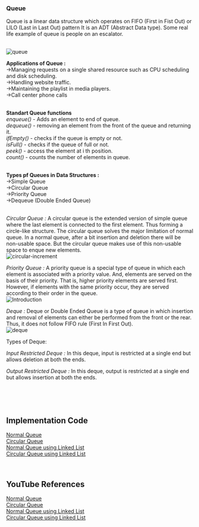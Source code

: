 ### Queue

Queue is a linear data structure which operates on FIFO (First in Fist Out) or LILO (Last in Last Out) pattern
It is an ADT (Abstract Data type).
Some real life example of queue is people on an escalator.<br/><br/>


![queue](https://user-images.githubusercontent.com/83531337/157178300-a79365cf-7cee-4600-a41e-40ef8e234277.jpg)


**Applications of Queue :**<br/>
->Managing requests on a single shared resource such as CPU scheduling and disk scheduling.<br/>
->Handling website traffic.<br/>
->Maintaining the playlist in media players.<br/>
->Call center phone calls<br/><br/>


**Standart Queue functions**<br/>
*enqueue()* - Adds an element to end of queue.<br/>
*dequeue()* - removing an element from the front of the queue and returning it.<br/>
*ifEmpty()* - checks if the queue is empty or not.<br/>
*isFull()* - checks if the queue of full or not.<br/>
*peek()* -  access the element at i th position.<br/>
*count()* - counts the number of elements in queue.<br/><br/>


**Types pf Queues in Data Structures :**<br/>
->Simple Queue<br/>
->Circular Queue<br/>
->Priority Queue<br/>
->Dequeue (Double Ended Queue)<br/><br/>





*Circular Queue :* A circular queue is the extended version of simple queue where the last element is connected to the first element. Thus forming a circle-like structure. The circular queue solves the major limitation of normal queue. In a normal queue, after a bit insertion and deletion there will be non-usable space. But the circular queue makes use of this non-usable space to enque new elements.
<br/>
![circular-increment](https://user-images.githubusercontent.com/83531337/157182794-c20a45ef-7f76-490e-bab9-4db0510a03c0.jpg)


*Priority Queue :* A priority queue is a special type of queue in which each element is associated with a priority value. And, elements are served on the basis of their priority. That is, higher priority elements are served first. However, if elements with the same priority occur, they are served according to their order in the queue.
<br/>
![Introduction](https://user-images.githubusercontent.com/83531337/157182822-eebdf7f8-b0f4-4b1b-8b96-b3f72c5a9af3.jpg)

*Deque :* Deque or Double Ended Queue is a type of queue in which insertion and removal of elements can either be performed from the front or the rear. Thus, it does not follow FIFO rule (First In First Out).<br/>
![deque](https://user-images.githubusercontent.com/83531337/157182815-41965ff3-360c-48ed-a667-6d1c70d93c67.jpg)

Types of Deque:

*Input Restricted Deque :*
In this deque, input is restricted at a single end but allows deletion at both the ends.

*Output Restricted Deque :*
In this deque, output is restricted at a single end but allows insertion at both the ends.

<br>
<br>
<br>

## Implementation Code

[Normal Queue](https://github.com/Aashutosh0033/DSA-using-Cpp/edit/main/Queue/Normal_Queue.cpp)<br>
[Circular Queue](https://github.com/Aashutosh0033/DSA-using-Cpp/edit/main/Queue/Circular_Queue.cpp)<br>
[Normal Queue using Linked List](https://github.com/Aashutosh0033/DSA-using-Cpp/edit/main/Queue/Normal_Queue_LL.cpp)<br>
[Circular Queue using Linked List](https://github.com/Aashutosh0033/DSA-using-Cpp/edit/main/Queue/Circular_Queue_LL.cpp)<br>


<br>

## YouTube References

[Normal Queue](https://www.youtube.com/watch?v=wqKdRQ9nWvs&list=PLIY8eNdw5tW_zX3OCzX7NJ8bL1p6pWfgG&index=8)<br>
[Circular Queue](https://www.youtube.com/watch?v=KSvMGwc9dN8&list=PLIY8eNdw5tW_zX3OCzX7NJ8bL1p6pWfgG&index=9)<br>
[Normal Queue using Linked List](https://www.youtube.com/watch?v=a5k5dLk-650&list=PLIY8eNdw5tW_zX3OCzX7NJ8bL1p6pWfgG&index=63)<br>
[Circular Queue using Linked List](https://www.youtube.com/watch?v=HsJc7a6NoTE&list=PLIY8eNdw5tW_zX3OCzX7NJ8bL1p6pWfgG&index=64)<br>





